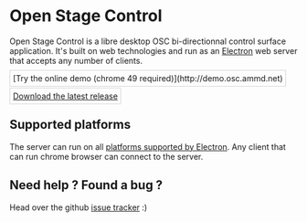 # Open Stage Control

Open Stage Control is a libre desktop OSC bi-directionnal control surface application. It's built on web technologies and run as an [Electron](http://electron.atom.io/) web server that accepts any number of clients.

<span style="border:1px solid lightgrey;padding:5px">
[Try the online demo (chrome 49 required)](http://demo.osc.ammd.net)
</span>

<span style="border:1px solid lightgrey;padding:5px">[Download the latest release](https://github.com/jean-emmanuel/open-stage-control/releases)
</span>

## Supported platforms

The server can run on all [platforms supported by Electron](https://github.com/electron/electron/blob/master/docs/tutorial/supported-platforms.md). Any client that can run chrome browser can connect to the server.

## Need help ? Found a bug ?

Head over the github [issue tracker](https://github.com/jean-emmanuel/open-stage-control/issues) :)

